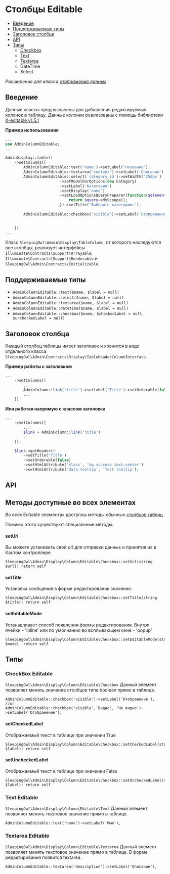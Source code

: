 # Столбцы Editable

- [Введение](#Введение)
- [Поддерживаемые типы](#Поддерживаемые-типы)
- [Заголовок столбца](#Заголовок-столбца)
- [API](#api)
- [Типы](#Типы)
    - [Checkbox](#checkbox-editable)
    - [Text](#text-editable)
    - [Textarea](#textarea-editable)
    - DateTime  
    - Select   


*Расширение для класса [отображения данных](displays)*


## Введение

Данные классы предназначены для добавления редактируемых колонок в таблицу. Данные колонки реализованы с помощь библиотеки [X-editable v1.5.1](http://vitalets.github.io/x-editable/) 

**Пример использования**

```php
...
use AdminColumnEditable;
...

AdminDisplay::table()
    ->setColumns([
        AdminColumnEditable::text('name')->setLabel('Название'),       
        AdminColumnEditable::textarea('content')->setLabel('Описание'),       
        AdminColumnEditable::select('category_id')->setWidth('250px')
                        ->setModelForOptions(new Category)
                        ->setLabel('Категория')
                        ->setDisplay('name')
                        ->setLoadOptionsQueryPreparer(function($element, $query) {
                            return $query->MyScoupe();
                        })->setTitle('Выберите категорию:'),
        
        AdminColumnEditable::checkbox('visible')->setLabel('Отображение')->setWidth('30px'),

                        
    ])
...
```

Класс `SleepingOwl\Admin\Display\TableColumn`, от которого наследуются
все столбцы, реализует интерфейсы `Illuminate\Contracts\Support\Arrayable`,
`Illuminate\Contracts\Support\Renderable` и `SleepingOwl\Admin\Contracts\Initializable`.


## Поддерживаемые типы

 - `AdminColumnEditable::text($name, $label = null)`
 - `AdminColumnEditable::select($name, $label = null)`
 - `AdminColumnEditable::textarea($name, $label = null)`
 - `AdminColumnEditable::datetime($name, $label = null)` 
 - `AdminColumnEditable::checkbox($name, $checkedLabel = null, $uncheckedLabel = null)`



## Заголовок столбца

Каждый столбец таблицы имеет заголовок и хранится в виде отдельного класса
`SleepingOwl\Admin\Contracts\Display\TableHeaderColumnInterface`.

**Пример работы с заголовком**

```php
...
    ->setColumns([
        ...
        AdminColumn::link('title')->setLabel('Title')->setOrderable(false),
        ...
    ]);
```

**Или работая напрямую с классом заголовка**
```php
...
    ->setColumns([
        ...
        $link = AdminColumn::link('title')
        ...
    ]);

    $link->getHeader()
        ->setTitle('Title')
        ->setOrderable(false)
        ->setHtmlAttribute('class', 'bg-success text-center')
        ->setHtmlAttribute('data-tooltip', 'Test tooltip');
```



## API

<a name="all-methods"></a>
## Методы доступные во всех элементах
Во всех Editable элементах доступны методы обычных [столбцов таблиц](https://sleepingowladmin.ru/docs/columns#api) 

Помимо этого существуют специальные методы. 

<a name="set-label"></a>
#### setUrl
Вы можете установить свой url для отправки данных и принятия их в Кастом контроллере

    SleepingOwl\Admin\Display\Column\Editable\Checkbox::setUrl(string $url): return self
    
#### setTitle
Установка сообщения в форме редактирования значения.
    
    SleepingOwl\Admin\Display\Column\Editable\Checkbox::setTitle(string $title): return self
    
#### setEditableMode
Устанавливает способ появления формы редактирования. Внутри ячейки - 'inline' или по умолчанию во всплывающем окне - 'popup'
        
    SleepingOwl\Admin\Display\Column\Editable\Checkbox::setEditableMode(string $mode): return self


## Типы

<a name="checkbox_editable"></a>    

### CheckBox Editable
`SleepingOwl\Admin\Display\Column\Editable\Checkbox`
Данный элемент позволяет менять значение столбцов типа boolean прямо в таблице.

```
AdminColumnEditable::checkbox('visible')->setLabel('Отображение'),
//or
AdminColumnEditable::checkbox('visible','Видно', 'Не видно')->setLabel('Отображение'),
```


    
#### setCheckedLabel
Отображаемый текст в таблице при значении True

    SleepingOwl\Admin\Display\Column\Editable\Checkbox::setCheckedLabel(string $label): return self
    
#### setUncheckedLabel
Отображаемый текст в таблице при значении False

    SleepingOwl\Admin\Display\Column\Editable\Checkbox::setUncheckedLabel(string $label): return self



  
### Text Editable
`SleepingOwl\Admin\Display\Column\Editable\Text`
Данный элемент позволяет менять текстовое значение прямо в таблице.

```
AdminColumnEditable::text('name')->setLabel('Имя'),
```


   
### Textarea Editable
`SleepingOwl\Admin\Display\Column\Editable\Textarea`
Данный элемент позволяет менять текстовое значение прямо в таблице. В форме редактирования появится textarea.

```
AdminColumnEditable::textarea('description')->setLabel('Описание'),
```
